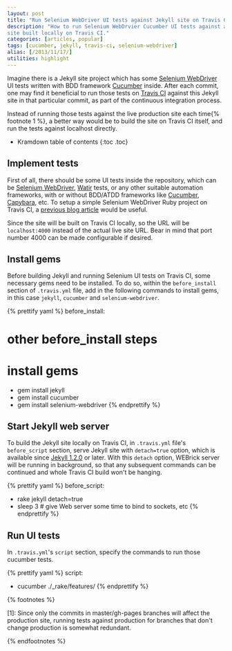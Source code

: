 ```yaml
---
layout: post
title: "Run Selenium WebDriver UI tests against Jekyll site on Travis CI"
description: "How to run Selenium WebDrvier Cucumber UI tests against a Jekyll
site built locally on Travis CI."
categories: [articles, popular]
tags: [cucumber, jekyll, travis-ci, selenium-webdriver]
alias: [/2013/11/17/]
utilities: highlight
---
```

Imagine there is a Jekyll site project
which has some [Selenium WebDriver][Selenium WebDriver] UI tests written with BDD framework [Cucumber][Cucumber] inside.
After each commit, one may find it beneficial to run those tests on [Travis CI][Travis CI]
against this Jekyll site in that particular commit, as part of the continuous integration process.

Instead of running those tests against the live production site each time{% footnote 1 %},
a better way would be to build the site on Travis CI itself, and run the tests against localhost directly.

* Kramdown table of contents
{:toc .toc}

## Implement tests

First of all, there should be some UI tests inside the repository,
which can be [Selenium WebDriver][Selenium WebDriver], [Watir][Watir] tests,
or any other suitable automation frameworks,
with or without BDD/ATDD frameworks like [Cucumber][Cucumber], [Capybara][Capybara], etc.
To setup a simple Selenium WebDriver Ruby project on Travis CI,
a [previous blog article][previous blog article] would be useful.

Since the site will be built on Travis CI locally, so the URL will be
`localhost:4000` instead of the actual live site URL.
Bear in mind that port number 4000 can be made configurable if desired.

## Install gems

Before building Jekyll and running Selenium UI tests on Travis CI,
some necessary gems need to be installed.
To do so, within the `before_install` section of `.travis.yml` file,
add in the following commands to install gems, in this case
`jekyll`, `cucumber` and `selenium-webdriver`.

{% prettify yaml %}
before_install:
  # other before_install steps

  # install gems
  - gem install jekyll
  - gem install cucumber
  - gem install selenium-webdriver
{% endprettify %}

## Start Jekyll web server

To build the Jekyll site locally on Travis CI, in `.travis.yml` file's `before_script` section,
serve Jekyll site with `detach=true` option, which is available since [Jekyll 1.2.0][Jekyll 1.2.0] or later.
With this `detach` option, WEBrick server will be running in background,
so that any subsequent commands can be continued and whole Travis CI build won't be hanging.

{% prettify yaml %}
before_script:
  - rake jekyll detach=true
  - sleep 3 # give Web server some time to bind to sockets, etc
{% endprettify %}


## Run UI tests
In `.travis.yml`'s `script` section, specify the commands to run those cucumber tests.

{% prettify yaml %}
script:
  -  cucumber ./_rake/features/
{% endprettify %}

{% footnotes %}
<p id="footnote-1">
[1]: Since only the commits in master/gh-pages branches will affect the production site,
running tests against production for branches that don't change production is somewhat redundant.
</p>
{% endfootnotes %}

[Travis CI]: https://travis-ci.org/
[Selenium WebDriver]: http://docs.seleniumhq.org/
[Watir]: http://watir.com/
[Cucumber]: http://cukes.info/
[Capybara]: http://jnicklas.github.io/capybara/
[previous blog article]: /2013/06/15/setup-a-selenium-webdriver-ruby-project-on-travis-ci/
[Jekyll 1.2.0]: http://jekyllrb.com/news/2013/09/06/jekyll-1-2-0-released/
